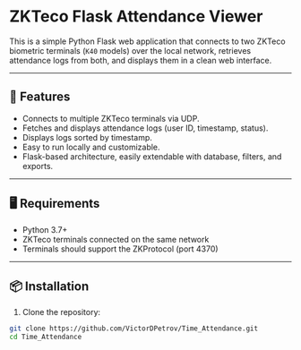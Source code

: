 # ZKTeco Flask Attendance Viewer

This is a simple Python Flask web application that connects to two ZKTeco biometric terminals (`K40` models) over the local network, retrieves attendance logs from both, and displays them in a clean web interface.

---

## 🔧 Features

- Connects to multiple ZKTeco terminals via UDP.
- Fetches and displays attendance logs (user ID, timestamp, status).
- Displays logs sorted by timestamp.
- Easy to run locally and customizable.
- Flask-based architecture, easily extendable with database, filters, and exports.

---

## 🖥️ Requirements

- Python 3.7+
- ZKTeco terminals connected on the same network
- Terminals should support the ZKProtocol (port 4370)

---

## 📦 Installation

1. Clone the repository:

```bash
git clone https://github.com/VictorDPetrov/Time_Attendance.git
cd Time_Attendance
